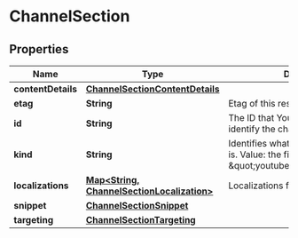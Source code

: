 

# ChannelSection


## Properties

Name | Type | Description | Notes
------------ | ------------- | ------------- | -------------
**contentDetails** | [**ChannelSectionContentDetails**](ChannelSectionContentDetails.md) |  |  [optional]
**etag** | **String** | Etag of this resource. |  [optional]
**id** | **String** | The ID that YouTube uses to uniquely identify the channel section. |  [optional]
**kind** | **String** | Identifies what kind of resource this is. Value: the fixed string \&quot;youtube#channelSection\&quot;. |  [optional]
**localizations** | [**Map&lt;String, ChannelSectionLocalization&gt;**](ChannelSectionLocalization.md) | Localizations for different languages |  [optional]
**snippet** | [**ChannelSectionSnippet**](ChannelSectionSnippet.md) |  |  [optional]
**targeting** | [**ChannelSectionTargeting**](ChannelSectionTargeting.md) |  |  [optional]



